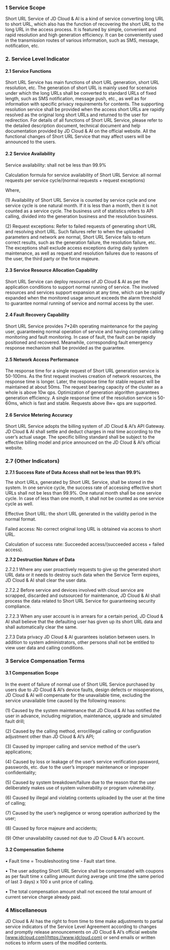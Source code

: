 ### 1 Service Scope

Short URL Service of JD Cloud & AI is a kind of service converting long URL to short URL, which also has the function of recovering the short URL to the long URL in the access process. It is featured by simple, convenient and rapid resolution and high generation efficiency. It can be conveniently used in the transmission routes of various information, such as SMS, message, notification, etc.

### 2. Service Level Indicator

#### 2.1 Service Functions

Short URL Service has main functions of short URL generation, short URL resolution, etc. The generation of short URL is mainly used for scenarios under which the long URLs shall be converted to standard URLs of fixed length, such as SMS notification, message push, etc., as well as for information with specific privacy requirements for contents. The supporting resolution service shall be provided when the access short URLs are rapidly resolved as the original long short URLs and returned to the user for redirection. For details of all functions of Short URL Service, please refer to the detailed description document, technical document and help documentation provided by JD Cloud & AI on the official website. All the functional changes of Short URL Service that may affect users will be announced to the users.

#### 2.2 Service Availability

Service availability: shall not be less than 99.9%

Calculation formula for service availability of Short URL Service: all normal requests per service cycle/(normal requests + request exceptions)

Where,

(1) Availability of Short URL Service is counted by service cycle and one service cycle is one natural month. If it is less than a month, then it is not counted as a service cycle. The business unit of statistics refers to API calling, divided into the generation business and the resolution business.

(2) Request exceptions: Refer to failed requests of generating short URL and resolving short URL. Such failures refer to when the uploaded parameters and network are normal, Short URL Service fails to return correct results, such as the generation failure, the resolution failure, etc. The exceptions shall exclude access exceptions during daily system maintenance, as well as request and resolution failures due to reasons of the user, the third party or the force majeure.

#### 2.3 Service Resource Allocation Capability

Short URL Service can deploy resources of JD Cloud & AI as per the application conditions to support normal running of service. The involved resources and services support expansion at any time, which can be rapidly expanded when the monitored usage amount exceeds the alarm threshold to guarantee normal running of service and normal access by the user.

#### 2.4 Fault Recovery Capability

Short URL Service provides 7*24h operating maintenance for the paying user, guaranteeing normal operation of service and having complete calling monitoring and fault monitoring. In case of fault, the fault can be rapidly positioned and recovered. Meanwhile, corresponding fault emergency response mechanism shall be provided as the guarantee.

#### 2.5 Network Access Performance

The response time for a single request of Short URL generation service is 50-100ms. As the first request involves creation of network resources, the response time is longer. Later, the response time for stable request will be maintained at about 50ms. The request bearing capacity of the cluster as a whole is above 10w qps. Optimization of generation algorithm guarantees generation efficiency. A single response time of the resolution service is 50-60ms, which is fast and stable. Requests above 8w+ qps are supported.

#### 2.6 Service Metering Accuracy

Short URL Service adopts the billing system of JD Cloud & AI’s API Gateway. JD Cloud & AI shall settle and deduct charges in real time according to the user’s actual usage. The specific billing standard shall be subject to the effective billing model and price announced on the JD Cloud & AI’s official website.

### 2.7 (Other Indicators)

**2.7.1 Success Rate of Data Access shall not be less than 99.9%**

The short URLs, generated by Short URL Service, shall be stored in the system. In one service cycle, the success rate of accessing effective short URLs shall not be less than 99.9%. One natural month shall be one service cycle. In case of less than one month, it shall not be counted as one service cycle as well.

Effective Short URL: the short URL generated in the validity period in the normal format.

Failed access: No correct original long URL is obtained via access to short URL.

Calculation of success rate: Succeeded access/(succeeded access + failed access).

**2.7.2 Destruction Nature of Data**

2.7.2.1 Where any user proactively requests to give up the generated short URL data or it needs to destroy such data when the Service Term expires, JD Cloud & AI shall clear the user data.

2.7.2.2 Before service and devices involved with cloud service are scrapped, discarded and outsourced for maintenance, JD Cloud & AI shall process the data related to Short URL Service for guaranteeing security compliance.

2.7.2.3 When any user account is in arrears for a certain period, JD Cloud & AI shall believe that the defaulting user has given up its short URL data and shall automatically clear the same.

2.7.3 Data privacy  JD Cloud & AI guarantees isolation between users. In addition to system administrators, other persons shall not be entitled to view user data and calling conditions.

### 3 Service Compensation Terms

#### 3.1 Compensation Scope

In the event of failure of normal use of Short URL Service purchased by users due to JD Cloud & AI’s device faults, design defects or misoperations, JD Cloud & AI will compensate for the unavailable time, excluding the service unavailable time caused by the following reasons:

(1) Caused by the system maintenance that JD Cloud & AI has notified the user in advance, including migration, maintenance, upgrade and simulated fault drill;

(2) Caused by the calling method, error/illegal calling or configuration adjustment other than JD Cloud & AI’s API;

(3) Caused by improper calling and service method of the user’s applications;

(4) Caused by loss or leakage of the user’s service verification password, passwords, etc. due to the user’s improper maintenance or improper confidentiality;

(5) Caused by system breakdown/failure due to the reason that the user deliberately makes use of system vulnerability or program vulnerability.

(6) Caused by illegal and violating contents uploaded by the user at the time of calling;

(7) Caused by the user’s negligence or wrong operation authorized by the user;

(8) Caused by force majeure and accidents;

(9) Other unavailability caused not due to JD Cloud & AI’s account.

#### 3.2 Compensation Scheme

• Fault time = Troubleshooting time - Fault start time.

• The user adopting Short URL Service shall be compensated with coupons as per fault time x calling amount during average unit time (the same period of last 3 days) x 100 x unit price of calling.

• The total compensation amount shall not exceed the total amount of current service charge already paid.

### 4 Miscellaneous

JD Cloud & AI has the right to from time to time make adjustments to partial service indicators of the Service Level Agreement according to changes and promptly release announcements on JD Cloud & AI’s official website [www.jdcloud.com](https://www.jdcloud.com) or send emails or written notices to inform users of the modified contents.